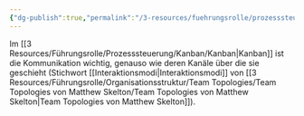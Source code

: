 ```yaml
---
{"dg-publish":true,"permalink":"/3-resources/fuehrungsrolle/prozesssteuerung/kanban/kommunikationskanaele/","created":"2024-04-10T08:38:07.548+02:00","updated":"2024-04-14T16:10:22.065+02:00"}
---
```



Im [[3 Resources/Führungsrolle/Prozesssteuerung/Kanban/Kanban\|Kanban]] ist die Kommunikation wichtig, genauso wie deren Kanäle über die sie geschieht (Stichwort [[Interaktionsmodi\|Interaktionsmodi]] von [[3 Resources/Führungsrolle/Organisationsstruktur/Team Topologies/Team Topologies von Matthew Skelton/Team Topologies von Matthew Skelton\|Team Topologies von Matthew Skelton]]).
